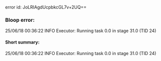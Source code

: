 error id: JoLRIAgdUcpbkcGL7v+2UQ==
### Bloop error:

25/06/18 00:36:22 INFO Executor: Running task 0.0 in stage 31.0 (TID 24)
#### Short summary: 

25/06/18 00:36:22 INFO Executor: Running task 0.0 in stage 31.0 (TID 24)